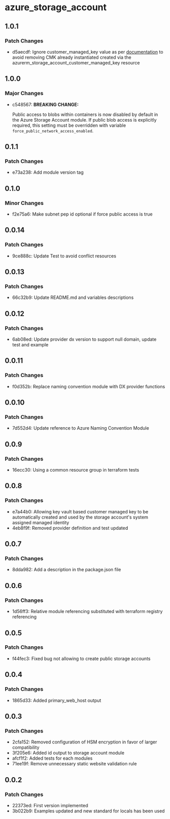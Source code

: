 # azure_storage_account

## 1.0.1

### Patch Changes

- d5aecdf: Ignore customer_managed_key value as per [documentation](https://registry.terraform.io/providers/hashicorp/azurerm/latest/docs/resources/storage_account) to avoid removing CMK already instantiated created via the azurerm_storage_account_customer_managed_key resource

## 1.0.0

### Major Changes

- c548567: **BREAKING CHANGE:**

  Public access to blobs within containers is now disabled by default in the Azure Storage Account module. If public blob access is explicitly required, this setting must be overridden with variable `force_public_network_access_enabled`.

## 0.1.1

### Patch Changes

- e73a238: Add module version tag

## 0.1.0

### Minor Changes

- f2e75a6: Make subnet pep id optional if force public access is true

## 0.0.14

### Patch Changes

- 9ce888c: Update Test to avoid conflict resources

## 0.0.13

### Patch Changes

- 66c32b9: Update README.md and variables descriptions

## 0.0.12

### Patch Changes

- 6ab08ed: Update provider dx version to support null domain, update test and example

## 0.0.11

### Patch Changes

- f0d352b: Replace naming convention module with DX provider functions

## 0.0.10

### Patch Changes

- 7d552d4: Update reference to Azure Naming Convention Module

## 0.0.9

### Patch Changes

- 16ecc30: Using a common resource group in terraform tests

## 0.0.8

### Patch Changes

- e7a44b0: Allowing key vault based customer managed key to be automatically created and used by the storage account's system assigned managed identity
- 4eb8f9f: Removed provider definition and test updated

## 0.0.7

### Patch Changes

- 8dda982: Add a description in the package.json file

## 0.0.6

### Patch Changes

- 1d56ff3: Relative module referencing substituted with terraform registry referencing

## 0.0.5

### Patch Changes

- f44fec3: Fixed bug not allowing to create public storage accounts

## 0.0.4

### Patch Changes

- 1865d33: Added primary_web_host output

## 0.0.3

### Patch Changes

- 2cfa152: Removed configuration of HSM encryption in favor of larger compatibility
- 3f205e6: Added id output to storage account module
- afcf1f2: Added tests for each modules
- 71ee19f: Remove unnecessary static website validation rule

## 0.0.2

### Patch Changes

- 22373ed: First version implemented
- 3b022b9: Examples updated and new standard for locals has been used
